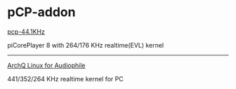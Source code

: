 # pCP-addon

[pcp-44.1KHz](https://github.com/sam0402/pcp-44.1KHz)

piCorePlayer 8 with 264/176 KHz realtime(EVL) kernel

---

[ArchQ Linux for Audiophile](https://github.com/sam0402/ArchQ) 

441/352/264 KHz realtime kernel for PC
